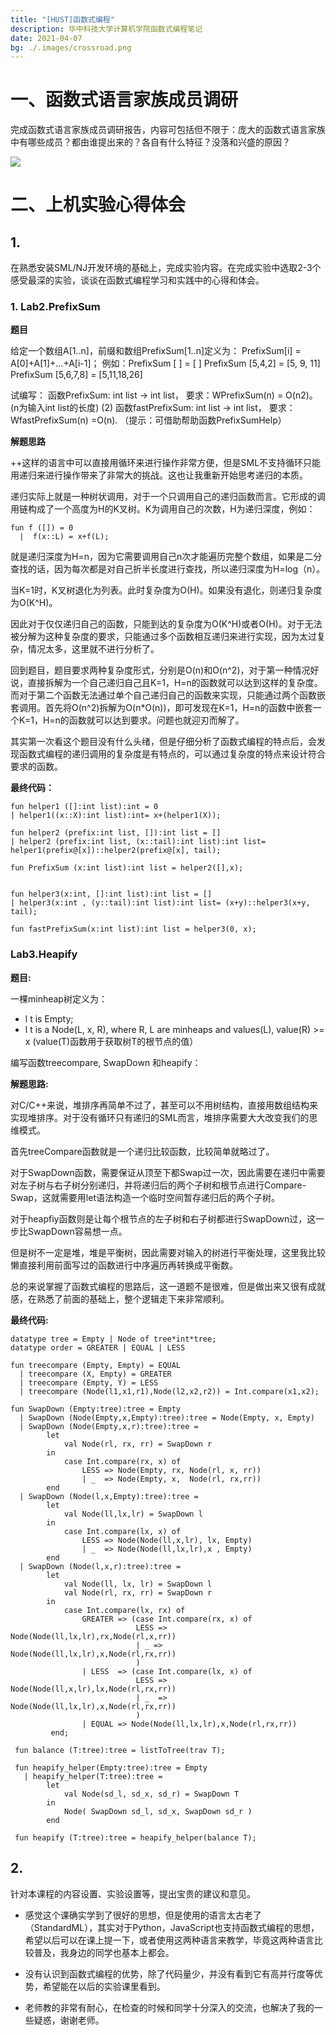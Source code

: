 ```yaml
---
title: "[HUST]函数式编程"
description: 华中科技大学计算机学院函数式编程笔记
date: 2021-04-07
bg: ./.images/crossroad.png
---
```




# 一、函数式语言家族成员调研

完成函数式语言家族成员调研报告，内容可包括但不限于：庞大的函数式语言家族中有哪些成员？都由谁提出来的？各自有什么特征？没落和兴盛的原因？

![](https://s2.loli.net/2022/01/23/Kb2Cunl8Fj4Mkyc.png)

# 二、上机实验心得体会

## 1.

在熟悉安装SML/NJ开发环境的基础上，完成实验内容。在完成实验中选取2-3个感受最深的实验，谈谈在函数式编程学习和实践中的心得和体会。



### 1. Lab2.PrefixSum

**题目**

给定一个数组A[1..n]，前缀和数组PrefixSum[1..n]定义为： PrefixSum[i] = A[0]+A[1]+...+A[i-1]； 例如：PrefixSum [ ] = [ ] PrefixSum [5,4,2] = [5, 9, 11] PrefixSum [5,6,7,8] = [5,11,18,26]

试编写： 函数PrefixSum: int list -> int list， 要求：WPrefixSum(n) = O(n2)。(n为输入int list的长度) (2) 函数fastPrefixSum: int list -> int list， 要求： WfastPrefixSum(n) =O(n). （提示：可借助帮助函数PrefixSumHelp）

**解题思路**

++这样的语言中可以直接用循环来进行操作非常方便，但是SML不支持循环只能用递归来进行操作带来了非常大的挑战。这也让我重新开始思考递归的本质。

递归实际上就是一种树状调用，对于一个只调用自己的递归函数而言。它形成的调用链构成了一个高度为H的K叉树。K为调用自己的次数，H为递归深度，例如：

```ML
fun f ([]) = 0
  |  f(x::L) = x+f(L);
```

就是递归深度为H=n，因为它需要调用自己n次才能遍历完整个数组，如果是二分查找的话，因为每次都是对自己折半长度进行查找，所以递归深度为H=log（n）。

当K=1时，K叉树退化为列表。此时复杂度为O(H)。如果没有退化，则递归复杂度为O(K^H)。

因此对于仅仅递归自己的函数，只能到达的复杂度为O(K^H)或者O(H)。对于无法被分解为这种复杂度的要求，只能通过多个函数相互递归来进行实现，因为太过复杂，情况太多，这里就不进行分析了。

回到题目，题目要求两种复杂度形式，分别是O(n)和O(n\^2)，对于第一种情况好说，直接拆解为一个自己递归自己且K=1，H=n的函数就可以达到这样的复杂度。而对于第二个函数无法通过单个自己递归自己的函数来实现，只能通过两个函数嵌套调用。首先将O(n^2)拆解为O(n*O(n))，即可发现在K=1，H=n的函数中嵌套一个K=1，H=n的函数就可以达到要求。问题也就迎刃而解了。

其实第一次看这个题目没有什么头绪，但是仔细分析了函数式编程的特点后，会发现函数式编程的递归调用的复杂度是有特点的，可以通过复杂度的特点来设计符合要求的函数。

**最终代码：**

```
fun helper1 ([]:int list):int = 0
| helper1((x::X):int list):int= x+(helper1(X));

fun helper2 (prefix:int list, []):int list = []
| helper2 (prefix:int list, (x::tail):int list):int list= helper1(prefix@[x])::helper2(prefix@[x], tail);

fun PrefixSum (x:int list):int list = helper2([],x);


fun helper3(x:int, []:int list):int list = []
| helper3(x:int , (y::tail):int list):int list= (x+y)::helper3(x+y, tail);

fun fastPrefixSum(x:int list):int list = helper3(0, x);
```



### Lab3.Heapify

**题目:**

一棵minheap树定义为：

- l t is Empty;
- l t is a Node(L, x, R), where R, L are minheaps and values(L), value(R) >= x (value(T)函数用于获取树T的根节点的值）

编写函数treecompare, SwapDown 和heapify：

**解题思路:**

对C/C++来说，堆排序再简单不过了，甚至可以不用树结构，直接用数组结构来实现堆排序。对于没有循环只有递归的SML而言，堆排序需要大大改变我们的思维模式。

首先treeCompare函数就是一个递归比较函数，比较简单就略过了。

对于SwapDown函数，需要保证从顶至下都Swap过一次，因此需要在递归中需要对左子树与右子树分别递归，并将递归后的两个子树和根节点进行Compare-Swap，这就需要用let语法构造一个临时空间暂存递归后的两个子树。

对于heapfiy函数则是让每个根节点的左子树和右子树都进行SwapDown过，这一步比SwapDown容易想一点。

但是树不一定是堆，堆是平衡树，因此需要对输入的树进行平衡处理，这里我比较懒直接利用前面写过的函数进行中序遍历再转换成平衡数。

总的来说掌握了函数式编程的思路后，这一道题不是很难，但是做出来又很有成就感，在熟悉了前面的基础上，整个逻辑走下来非常顺利。

**最终代码:**

```
datatype tree = Empty | Node of tree*int*tree;
datatype order = GREATER | EQUAL | LESS

fun treecompare (Empty, Empty) = EQUAL
  | treecompare (X, Empty) = GREATER
  | treecompare (Empty, Y) = LESS
  | treecompare (Node(l1,x1,r1),Node(l2,x2,r2)) = Int.compare(x1,x2);
  			
fun SwapDown (Empty:tree):tree = Empty
  | SwapDown (Node(Empty,x,Empty):tree):tree = Node(Empty, x, Empty)
  | SwapDown (Node(Empty,x,r):tree):tree = 
        let  
            val Node(rl, rx, rr) = SwapDown r 
        in 
            case Int.compare(rx, x) of
                LESS => Node(Empty, rx, Node(rl, x, rr))
                | _  => Node(Empty, x,  Node(rl, rx,rr))
        end
  | SwapDown (Node(l,x,Empty):tree):tree = 
        let 
            val Node(ll,lx,lr) = SwapDown l 
        in
            case Int.compare(lx, x) of
                LESS => Node(Node(ll,x,lr), lx, Empty)
                | _  => Node(Node(ll,lx,lr),x , Empty)
        end
  | SwapDown (Node(l,x,r):tree):tree = 
  		let 
  			val Node(ll, lx, lr) = SwapDown l
  			val Node(rl, rx, rr) = SwapDown r
  		in
  			case Int.compare(lx, rx) of
  				GREATER => (case Int.compare(rx, x) of
                			LESS => Node(Node(ll,lx,lr),rx,Node(rl,x,rr))
                        	| _ => Node(Node(ll,lx,lr),x,Node(rl,rx,rr))
                            )
                | LESS  => (case Int.compare(lx, x) of
                 			LESS => Node(Node(ll,x,lr),lx,Node(rl,rx,rr))
                 			| _  => Node(Node(ll,lx,lr),x,Node(rl,rx,rr))
                            )
                | EQUAL => Node(Node(ll,lx,lr),x,Node(rl,rx,rr)) 
         end;    
         
 fun balance (T:tree):tree = listToTree(trav T);
         
 fun heapify_helper(Empty:tree):tree = Empty
   | heapify_helper(T:tree):tree = 
   		let 
            val Node(sd_l, sd_x, sd_r) = SwapDown T
   		in
   			Node( SwapDown sd_l, sd_x, SwapDown sd_r )
   		end
         
 fun heapify (T:tree):tree = heapify_helper(balance T);
```



## 2.

针对本课程的内容设置、实验设置等，提出宝贵的建议和意见。

- 感觉这个课确实学到了很好的思想，但是使用的语言太古老了（StandardML），其实对于Python，JavaScript也支持函数式编程的思想，希望以后可以在课上提一下，或者使用这两种语言来教学，毕竟这两种语言比较普及，我身边的同学也基本上都会。

- 没有认识到函数式编程的优势，除了代码量少，并没有看到它有高并行度等优势，希望能在以后的实验课里看到。

- 老师教的非常有耐心，在检查的时候和同学十分深入的交流，也解决了我的一些疑惑，谢谢老师。